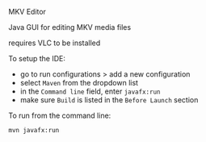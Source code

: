 MKV Editor

Java GUI for editing MKV media files

requires VLC to be installed

To setup the IDE:

- go to run configurations > add a new configuration
- select `Maven` from the dropdown list
- in the `Command line` field, enter `javafx:run`
- make sure `Build` is listed in the `Before Launch` section

To run from the command line:

```
mvn javafx:run
```
